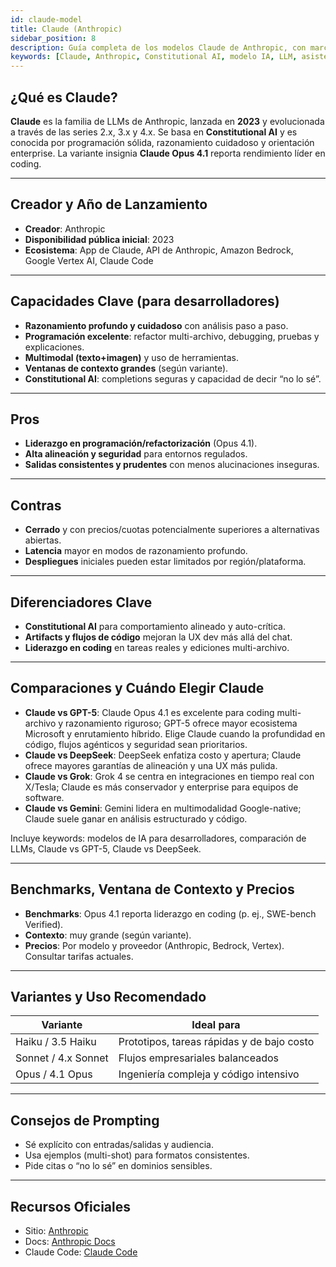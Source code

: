 ```yaml
---
id: claude-model
title: Claude (Anthropic)
sidebar_position: 8
description: Guía completa de los modelos Claude de Anthropic, con marco Constitutional AI, razonamiento avanzado y excelentes capacidades de programación
keywords: [Claude, Anthropic, Constitutional AI, modelo IA, LLM, asistente programación, razonamiento, IA empresarial, IA segura, Claude Opus]
---
```


## ¿Qué es Claude?

**Claude** es la familia de LLMs de Anthropic, lanzada en **2023** y evolucionada a través de las series 2.x, 3.x y 4.x. Se basa en **Constitutional AI** y es conocida por programación sólida, razonamiento cuidadoso y orientación enterprise. La variante insignia **Claude Opus 4.1** reporta rendimiento líder en coding.

---

## Creador y Año de Lanzamiento

- **Creador**: Anthropic  
- **Disponibilidad pública inicial**: 2023  
- **Ecosistema**: App de Claude, API de Anthropic, Amazon Bedrock, Google Vertex AI, Claude Code

---

## Capacidades Clave (para desarrolladores)

- **Razonamiento profundo y cuidadoso** con análisis paso a paso.  
- **Programación excelente**: refactor multi-archivo, debugging, pruebas y explicaciones.  
- **Multimodal (texto+imagen)** y uso de herramientas.  
- **Ventanas de contexto grandes** (según variante).  
- **Constitutional AI**: completions seguras y capacidad de decir “no lo sé”.

---

## Pros

- **Liderazgo en programación/refactorización** (Opus 4.1).  
- **Alta alineación y seguridad** para entornos regulados.  
- **Salidas consistentes y prudentes** con menos alucinaciones inseguras.

---

## Contras

- **Cerrado** y con precios/cuotas potencialmente superiores a alternativas abiertas.  
- **Latencia** mayor en modos de razonamiento profundo.  
- **Despliegues** iniciales pueden estar limitados por región/plataforma.

---

## Diferenciadores Clave

- **Constitutional AI** para comportamiento alineado y auto-crítica.  
- **Artifacts y flujos de código** mejoran la UX dev más allá del chat.  
- **Liderazgo en coding** en tareas reales y ediciones multi-archivo.

---

## Comparaciones y Cuándo Elegir Claude

- **Claude vs GPT-5**: Claude Opus 4.1 es excelente para coding multi-archivo y razonamiento riguroso; GPT-5 ofrece mayor ecosistema Microsoft y enrutamiento híbrido. Elige Claude cuando la profundidad en código, flujos agénticos y seguridad sean prioritarios.  
- **Claude vs DeepSeek**: DeepSeek enfatiza costo y apertura; Claude ofrece mayores garantías de alineación y una UX más pulida.  
- **Claude vs Grok**: Grok 4 se centra en integraciones en tiempo real con X/Tesla; Claude es más conservador y enterprise para equipos de software.  
- **Claude vs Gemini**: Gemini lidera en multimodalidad Google-native; Claude suele ganar en análisis estructurado y código.

Incluye keywords: modelos de IA para desarrolladores, comparación de LLMs, Claude vs GPT-5, Claude vs DeepSeek.

---

## Benchmarks, Ventana de Contexto y Precios

- **Benchmarks**: Opus 4.1 reporta liderazgo en coding (p. ej., SWE-bench Verified).  
- **Contexto**: muy grande (según variante).  
- **Precios**: Por modelo y proveedor (Anthropic, Bedrock, Vertex). Consultar tarifas actuales.

---

## Variantes y Uso Recomendado

| Variante | Ideal para |
|---|---|
| Haiku / 3.5 Haiku | Prototipos, tareas rápidas y de bajo costo |
| Sonnet / 4.x Sonnet | Flujos empresariales balanceados |
| Opus / 4.1 Opus | Ingeniería compleja y código intensivo |

---

## Consejos de Prompting

- Sé explícito con entradas/salidas y audiencia.  
- Usa ejemplos (multi-shot) para formatos consistentes.  
- Pide citas o “no lo sé” en dominios sensibles.

---

## Recursos Oficiales

- Sitio: [Anthropic](https://www.anthropic.com)  
- Docs: [Anthropic Docs](https://docs.anthropic.com)  
- Claude Code: [Claude Code](https://www.anthropic.com/claude-code)



